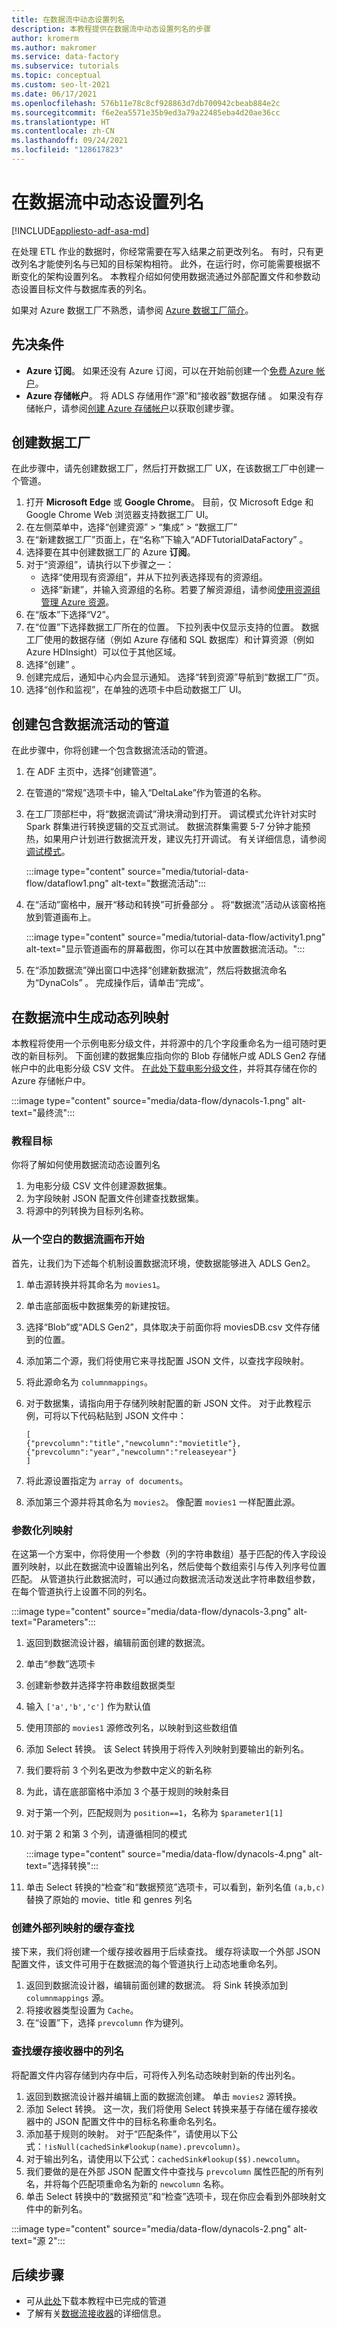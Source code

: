 ```yaml
---
title: 在数据流中动态设置列名
description: 本教程提供在数据流中动态设置列名的步骤
author: kromerm
ms.author: makromer
ms.service: data-factory
ms.subservice: tutorials
ms.topic: conceptual
ms.custom: seo-lt-2021
ms.date: 06/17/2021
ms.openlocfilehash: 576b11e78c8cf928863d7db700942cbeab884e2c
ms.sourcegitcommit: f6e2ea5571e35b9ed3a79a22485eba4d20ae36cc
ms.translationtype: HT
ms.contentlocale: zh-CN
ms.lasthandoff: 09/24/2021
ms.locfileid: "128617823"
---
```

# <a name="dynamically-set-column-names-in-data-flows"></a>在数据流中动态设置列名

[!INCLUDE[appliesto-adf-asa-md](includes/appliesto-adf-asa-md.md)]

在处理 ETL 作业的数据时，你经常需要在写入结果之前更改列名。 有时，只有更改列名才能使列名与已知的目标架构相符。 此外，在运行时，你可能需要根据不断变化的架构设置列名。 本教程介绍如何使用数据流通过外部配置文件和参数动态设置目标文件与数据库表的列名。

如果对 Azure 数据工厂不熟悉，请参阅 [Azure 数据工厂简介](introduction.md)。

## <a name="prerequisites"></a>先决条件
* **Azure 订阅**。 如果还没有 Azure 订阅，可以在开始前创建一个[免费 Azure 帐户](https://azure.microsoft.com/free/)。
* **Azure 存储帐户**。 将 ADLS 存储用作“源”和“接收器”数据存储 。 如果没有存储帐户，请参阅[创建 Azure 存储帐户](../storage/common/storage-account-create.md)以获取创建步骤。

## <a name="create-a-data-factory"></a>创建数据工厂

在此步骤中，请先创建数据工厂，然后打开数据工厂 UX，在该数据工厂中创建一个管道。

1. 打开 **Microsoft Edge** 或 **Google Chrome**。 目前，仅 Microsoft Edge 和 Google Chrome Web 浏览器支持数据工厂 UI。
1. 在左侧菜单中，选择“创建资源” > “集成” > “数据工厂”  
1. 在“新建数据工厂”页面上，在“名称”下输入“ADFTutorialDataFactory” 。
1. 选择要在其中创建数据工厂的 Azure **订阅**。
1. 对于“资源组”，请执行以下步骤之一： 
    * 选择“使用现有资源组”，并从下拉列表选择现有的资源组。 
    * 选择“新建”，并输入资源组的名称。若要了解资源组，请参阅[使用资源组管理 Azure 资源](../azure-resource-manager/management/overview.md)。    
1. 在“版本”下选择“V2”。 
1. 在“位置”下选择数据工厂所在的位置。 下拉列表中仅显示支持的位置。 数据工厂使用的数据存储（例如 Azure 存储和 SQL 数据库）和计算资源（例如 Azure HDInsight）可以位于其他区域。
1. 选择“创建”  。
1. 创建完成后，通知中心内会显示通知。 选择“转到资源”导航到“数据工厂”页。
1. 选择“创作和监视”，在单独的选项卡中启动数据工厂 UI。

## <a name="create-a-pipeline-with-a-data-flow-activity"></a>创建包含数据流活动的管道

在此步骤中，你将创建一个包含数据流活动的管道。

1. 在 ADF 主页中，选择“创建管道”。
1. 在管道的“常规”选项卡中，输入“DeltaLake”作为管道的名称。 
1. 在工厂顶部栏中，将“数据流调试”滑块滑动到打开。 调试模式允许针对实时 Spark 群集进行转换逻辑的交互式测试。 数据流群集需要 5-7 分钟才能预热，如果用户计划进行数据流开发，建议先打开调试。 有关详细信息，请参阅[调试模式](concepts-data-flow-debug-mode.md)。

    :::image type="content" source="media/tutorial-data-flow/dataflow1.png" alt-text="数据流活动":::
1. 在“活动”窗格中，展开“移动和转换”可折叠部分 。 将“数据流”活动从该窗格拖放到管道画布上。

    :::image type="content" source="media/tutorial-data-flow/activity1.png" alt-text="显示管道画布的屏幕截图，你可以在其中放置数据流活动。":::
1. 在“添加数据流”弹出窗口中选择“创建新数据流”，然后将数据流命名为“DynaCols”  。 完成操作后，请单击“完成”。    

## <a name="build-dynamic-column-mapping-in-data-flows"></a>在数据流中生成动态列映射

本教程将使用一个示例电影分级文件，并将源中的几个字段重命名为一组可随时更改的新目标列。 下面创建的数据集应指向你的 Blob 存储帐户或 ADLS Gen2 存储帐户中的此电影分级 CSV 文件。 [在此处下载电影分级文件](https://github.com/kromerm/adfdataflowdocs/blob/master/sampledata/moviesDB.csv)，并将其存储在你的 Azure 存储帐户中。

:::image type="content" source="media/data-flow/dynacols-1.png" alt-text="最终流":::

### <a name="tutorial-objectives"></a>教程目标

你将了解如何使用数据流动态设置列名

1. 为电影分级 CSV 文件创建源数据集。
1. 为字段映射 JSON 配置文件创建查找数据集。
1. 将源中的列转换为目标列名称。

### <a name="start-from-a-blank-data-flow-canvas"></a>从一个空白的数据流画布开始

首先，让我们为下述每个机制设置数据流环境，使数据能够进入 ADLS Gen2。

1. 单击源转换并将其命名为 ```movies1```。
1. 单击底部面板中数据集旁的新建按钮。
1. 选择“Blob”或“ADLS Gen2”，具体取决于前面你将 moviesDB.csv 文件存储到的位置。
1. 添加第二个源，我们将使用它来寻找配置 JSON 文件，以查找字段映射。
1. 将此源命名为 ```columnmappings```。
1. 对于数据集，请指向用于存储列映射配置的新 JSON 文件。 对于此教程示例，可将以下代码粘贴到 JSON 文件中：
    ```
    [
    {"prevcolumn":"title","newcolumn":"movietitle"},
    {"prevcolumn":"year","newcolumn":"releaseyear"}
    ]
    ```

1. 将此源设置指定为 ```array of documents```。
1. 添加第三个源并将其命名为 ```movies2```。 像配置 ```movies1``` 一样配置此源。
   
### <a name="parameterized-column-mapping"></a>参数化列映射

在这第一个方案中，你将使用一个参数（列的字符串数组）基于匹配的传入字段设置列映射，以此在数据流中设置输出列名，然后使每个数组索引与传入列序号位置匹配。 从管道执行此数据流时，可以通过向数据流活动发送此字符串数组参数，在每个管道执行上设置不同的列名。

:::image type="content" source="media/data-flow/dynacols-3.png" alt-text="Parameters":::

1. 返回到数据流设计器，编辑前面创建的数据流。
1. 单击“参数”选项卡
1. 创建新参数并选择字符串数组数据类型
1. 输入 ```['a','b','c']``` 作为默认值
1. 使用顶部的 ```movies1``` 源修改列名，以映射到这些数组值
1. 添加 Select 转换。 该 Select 转换用于将传入列映射到要输出的新列名。
1. 我们要将前 3 个列名更改为参数中定义的新名称
1. 为此，请在底部窗格中添加 3 个基于规则的映射条目
1. 对于第一个列，匹配规则为 ```position==1```，名称为 ```$parameter1[1]```
1. 对于第 2 和第 3 个列，请遵循相同的模式
 
    :::image type="content" source="media/data-flow/dynacols-4.png" alt-text="选择转换":::

1. 单击 Select 转换的“检查”和“数据预览”选项卡，可以看到，新列名值 ```(a,b,c)``` 替换了原始的 movie、title 和 genres 列名
   
### <a name="create-a-cached-lookup-of-external-column-mappings"></a>创建外部列映射的缓存查找

接下来，我们将创建一个缓存接收器用于后续查找。 缓存将读取一个外部 JSON 配置文件，该文件可用于在数据流的每个管道执行上动态地重命名列。

1. 返回到数据流设计器，编辑前面创建的数据流。 将 Sink 转换添加到 ```columnmappings``` 源。
1. 将接收器类型设置为 ```Cache```。
1. 在“设置”下，选择 ```prevcolumn``` 作为键列。

### <a name="lookup-columns-names-from-cached-sink"></a>查找缓存接收器中的列名

将配置文件内容存储到内存中后，可将传入列名动态映射到新的传出列名。

1. 返回到数据流设计器并编辑上面的数据流创建。 单击 ```movies2``` 源转换。
1. 添加 Select 转换。 这一次，我们将使用 Select 转换来基于存储在缓存接收器中的 JSON 配置文件中的目标名称重命名列名。
1. 添加基于规则的映射。 对于“匹配条件”，请使用以下公式：```!isNull(cachedSink#lookup(name).prevcolumn)```。
1. 对于输出列名，请使用以下公式：```cachedSink#lookup($$).newcolumn```。
1. 我们要做的是在外部 JSON 配置文件中查找与 ```prevcolumn``` 属性匹配的所有列名，并将每个匹配项重命名为新的 ```newcolumn``` 名称。
1. 单击 Select 转换中的“数据预览”和“检查”选项卡，现在你应会看到外部映射文件中的新列名。

:::image type="content" source="media/data-flow/dynacols-2.png" alt-text="源 2":::

## <a name="next-steps"></a>后续步骤

* 可从[此处](https://github.com/kromerm/adfdataflowdocs/blob/master/sampledata/DynaColsPipe.zip)下载本教程中已完成的管道
* 了解有关[数据流接收器](data-flow-sink.md)的详细信息。

